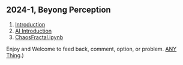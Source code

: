 2024-1, Beyong Perception
---
1. [Introduction](index_2024.ipynb)
2. [AI Introduction](AI_Introduction.ipynb)
3. [ChaosFractal.ipynb](ChaosFractal.ipynb)

Enjoy and Welcome to feed back,  comment,  option, or problem. [ANY Thing](cchuang@mail.cgu.edu.tw).) 
